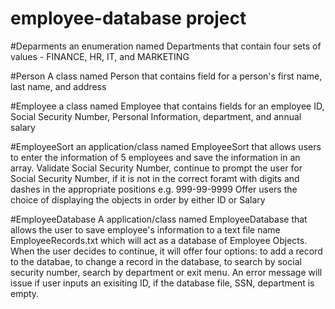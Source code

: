 # employee-database project

#Deparments
an enumeration named Departments that contain four sets of values - FINANCE, HR, IT, and MARKETING

#Person
A class named Person that contains field for a person's first name, last name, and address

#Employee
a class named Employee that contains fields for an employee ID, Social Security Number, Personal Information, department, and annual salary

#EmployeeSort
an application/class named EmployeeSort that allows users to enter the information of 5 employees and save the information in an array. Validate Social Security Number, continue to prompt the user for Social Security Number, if it is not in the correct foramt with digits and dashes in the appropriate positions e.g. 999-99-9999
Offer users the choice of displaying the objects in order by either ID or Salary

#EmployeeDatabase
A application/class named EmployeeDatabase that allows the user to save employee's information to a text file name EmployeeRecords.txt which will act as a database of Employee Objects.
When the user decides to continue, it will offer four options: to add a record to the databae, to change a record in the database, to search by social security number, search by department or exit menu.
An error message will issue if user inputs an exisiting ID, if the database file, SSN, department is empty.


